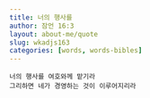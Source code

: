 ```yaml
---
title: 너의 행사를
author: 잠언 16:3
layout: about-me/quote
slug: wkadjs163
categories: [words, words-bibles]
---
```


```
너의 행사를 여호와께 맡기라
그리하면 네가 경영하는 것이 이루어지리라
```